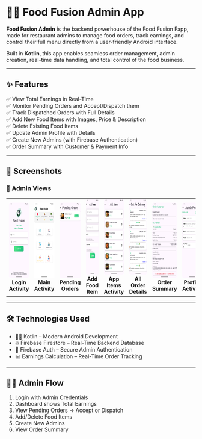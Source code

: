 # 🧑‍🍳 Food Fusion Admin App

**Food Fusion Admin** is the backend powerhouse of the Food Fusion Fapp, made for restaurant admins to manage food orders, track earnings, and control their full menu directly from a user-friendly Android interface.

Built in **Kotlin**, this app enables seamless order management, admin creation, real-time data handling, and total control of the food business.

---

## ✨ Features

✅ View Total Earnings in Real-Time  
✅ Monitor Pending Orders and Accept/Dispatch them  
✅ Track Dispatched Orders with Full Details  
✅ Add New Food Items with Images, Price & Description  
✅ Delete Existing Food Items  
✅ Update Admin Profile with Details  
✅ Create New Admins (with Firebase Authentication)  
✅ Order Summary with Customer & Payment Info  

---

## 📸 Screenshots

### 🔻 Admin Views

<table align="center">
  <tr>
    <td align="center">
      <img src="https://github.com/Chauhanprince00/food-fusion-admin/blob/master/login.png" width="160" height="200"><br><b>Login Activity</b>
    </td>
    <td align="center">
      <img src="https://github.com/Chauhanprince00/food-fusion-admin/blob/master/main.png" width="160" height="200"><br><b>Main Activity</b>
    </td>
    <td align="center">
      <img src="https://github.com/Chauhanprince00/food-fusion-admin/blob/master/pendingorder.png" width="160" height="200"><br><b>Pending Orders</b>
    </td>
    <td align="center">
      <img src="https://github.com/Chauhanprince00/food-fusion-admin/blob/master/addmenu.png" width="160" height="200"><br><b>Add Food Item</b>
    </td>
    <td align="center">
      <img src="https://github.com/Chauhanprince00/food-fusion-admin/blob/master/app%20items.png" width="160" height="200"><br><b>App Items Activity</b>
    </td>
    <td align="center">
      <img src="https://github.com/Chauhanprince00/food-fusion-admin/blob/master/allOrderDetails.png" width="160" height="200"><br><b>All Order Details</b>
    </td>
    <td align="center">
      <img src="https://github.com/Chauhanprince00/food-fusion-admin/blob/master/ordersummary.png" width="160" height="200"><br><b>Order Summary</b>
    </td>
    <td align="center">
      <img src="https://github.com/Chauhanprince00/food-fusion-admin/blob/master/profile.png" width="160" height="200"><br><b>Profile Activity</b>
    </td>
    <td align="center">
      <img src="https://github.com/Chauhanprince00/food-fusion-admin/blob/master/createnewadmin.png" width="160" height="200"><br><b>Create New Admin</b>
    </td>
  </tr>
</table>


---

## 🛠️ Technologies Used

- 🧑‍💻 Kotlin – Modern Android Development  
- 🔥 Firebase Firestore – Real-Time Backend Database  
- 🔐 Firebase Auth – Secure Admin Authentication    
- 📊 Earnings Calculation – Real-Time Order Tracking

---


## 👨‍💼 Admin Flow

1. Login with Admin Credentials  
2. Dashboard shows Total Earnings  
3. View Pending Orders → Accept or Dispatch  
4. Add/Delete Food Items  
5. Create New Admins  
6. View Order Summary  
